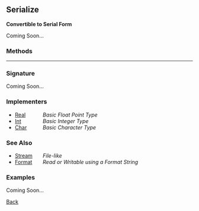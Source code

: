 Serialize
---------
__Convertible to Serial Form__

Coming Soon...


### Methods

-------------------------------


### Signature


Coming Soon...


### Implementers

* <span style="width:75px; float:left;">[Real](real)</span> _Basic Float Point Type_
* <span style="width:75px; float:left;">[Int](int)</span> _Basic Integer Type_
* <span style="width:75px; float:left;">[Char](char)</span> _Basic Character Type_


### See Also

* <span style="width:75px; float:left;">[Stream](stream)</span> _File-like_
* <span style="width:75px; float:left;">[Format](format)</span> _Read or Writable using a Format String_


### Examples

Coming Soon...

[Back](/documentation)
